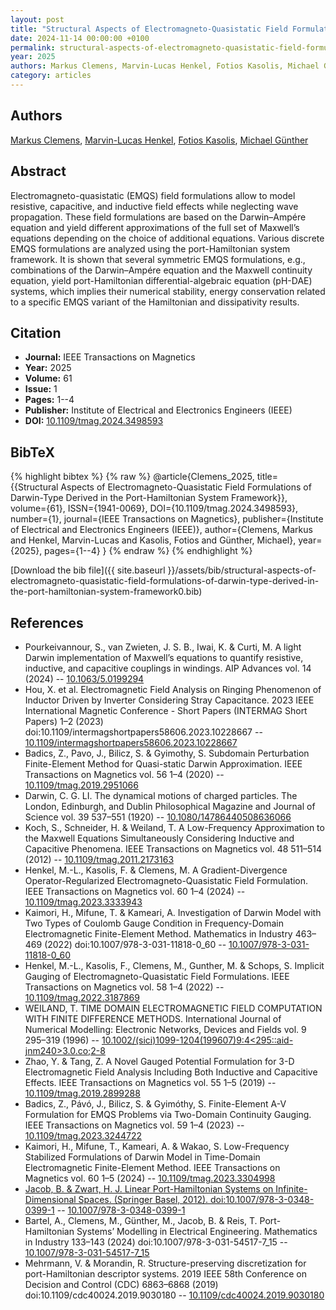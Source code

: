 ```yaml
---
layout: post
title: "Structural Aspects of Electromagneto-Quasistatic Field Formulations of Darwin-Type Derived in the Port-Hamiltonian System Framework"
date: 2024-11-14 00:00:00 +0100
permalink: structural-aspects-of-electromagneto-quasistatic-field-formulations-of-darwin-type-derived-in-the-port-hamiltonian-system-framework0
year: 2025
authors: Markus Clemens, Marvin-Lucas Henkel, Fotios Kasolis, Michael Günther
category: articles
---
```

 
## Authors
[Markus Clemens](authors/markus-clemens), [Marvin-Lucas Henkel](authors/marvin-lucas-henkel), [Fotios Kasolis](authors/fotios-kasolis), [Michael Günther](authors/michael-gunther)
 
## Abstract
Electromagneto-quasistatic (EMQS) field formulations allow to model resistive, capacitive, and inductive field effects while neglecting wave propagation. These field formulations are based on the Darwin–Ampére equation and yield different approximations of the full set of Maxwell’s equations depending on the choice of additional equations. Various discrete EMQS formulations are analyzed using the port-Hamiltonian system framework. It is shown that several symmetric EMQS formulations, e.g., combinations of the Darwin–Ampére equation and the Maxwell continuity equation, yield port-Hamiltonian differential-algebraic equation (pH-DAE) systems, which implies their numerical stability, energy conservation related to a specific EMQS variant of the Hamiltonian and dissipativity results.
 
## Citation
- **Journal:** IEEE Transactions on Magnetics
- **Year:** 2025
- **Volume:** 61
- **Issue:** 1
- **Pages:** 1--4
- **Publisher:** Institute of Electrical and Electronics Engineers (IEEE)
- **DOI:** [10.1109/tmag.2024.3498593](https://doi.org/10.1109/tmag.2024.3498593)
 
## BibTeX
{% highlight bibtex %}
{% raw %}
@article{Clemens_2025,
  title={{Structural Aspects of Electromagneto-Quasistatic Field Formulations of Darwin-Type Derived in the Port-Hamiltonian System Framework}},
  volume={61},
  ISSN={1941-0069},
  DOI={10.1109/tmag.2024.3498593},
  number={1},
  journal={IEEE Transactions on Magnetics},
  publisher={Institute of Electrical and Electronics Engineers (IEEE)},
  author={Clemens, Markus and Henkel, Marvin-Lucas and Kasolis, Fotios and Günther, Michael},
  year={2025},
  pages={1--4}
}
{% endraw %}
{% endhighlight %}
 
[Download the bib file]({{ site.baseurl }}/assets/bib/structural-aspects-of-electromagneto-quasistatic-field-formulations-of-darwin-type-derived-in-the-port-hamiltonian-system-framework0.bib)
 
## References
- Pourkeivannour, S., van Zwieten, J. S. B., Iwai, K. & Curti, M. A light Darwin implementation of Maxwell’s equations to quantify resistive, inductive, and capacitive couplings in windings. AIP Advances vol. 14 (2024) -- [10.1063/5.0199294](https://doi.org/10.1063/5.0199294)
- Hou, X. et al. Electromagnetic Field Analysis on Ringing Phenomenon of Inductor Driven by Inverter Considering Stray Capacitance. 2023 IEEE International Magnetic Conference - Short Papers (INTERMAG Short Papers) 1–2 (2023) doi:10.1109/intermagshortpapers58606.2023.10228667 -- [10.1109/intermagshortpapers58606.2023.10228667](https://doi.org/10.1109/intermagshortpapers58606.2023.10228667)
- Badics, Z., Pavo, J., Bilicz, S. & Gyimothy, S. Subdomain Perturbation Finite-Element Method for Quasi-static Darwin Approximation. IEEE Transactions on Magnetics vol. 56 1–4 (2020) -- [10.1109/tmag.2019.2951066](https://doi.org/10.1109/tmag.2019.2951066)
- Darwin, C. G. LI. The dynamical motions of charged particles. The London, Edinburgh, and Dublin Philosophical Magazine and Journal of Science vol. 39 537–551 (1920) -- [10.1080/14786440508636066](https://doi.org/10.1080/14786440508636066)
- Koch, S., Schneider, H. & Weiland, T. A Low-Frequency Approximation to the Maxwell Equations Simultaneously Considering Inductive and Capacitive Phenomena. IEEE Transactions on Magnetics vol. 48 511–514 (2012) -- [10.1109/tmag.2011.2173163](https://doi.org/10.1109/tmag.2011.2173163)
- Henkel, M.-L., Kasolis, F. & Clemens, M. A Gradient-Divergence Operator-Regularized Electromagneto-Quasistatic Field Formulation. IEEE Transactions on Magnetics vol. 60 1–4 (2024) -- [10.1109/tmag.2023.3333943](https://doi.org/10.1109/tmag.2023.3333943)
- Kaimori, H., Mifune, T. & Kameari, A. Investigation of Darwin Model with Two Types of Coulomb Gauge Condition in Frequency-Domain Electromagnetic Finite-Element Method. Mathematics in Industry 463–469 (2022) doi:10.1007/978-3-031-11818-0_60 -- [10.1007/978-3-031-11818-0_60](https://doi.org/10.1007/978-3-031-11818-0_60)
- Henkel, M.-L., Kasolis, F., Clemens, M., Gunther, M. & Schops, S. Implicit Gauging of Electromagneto-Quasistatic Field Formulations. IEEE Transactions on Magnetics vol. 58 1–4 (2022) -- [10.1109/tmag.2022.3187869](https://doi.org/10.1109/tmag.2022.3187869)
- WEILAND, T. TIME DOMAIN ELECTROMAGNETIC FIELD COMPUTATION WITH FINITE DIFFERENCE METHODS. International Journal of Numerical Modelling: Electronic Networks, Devices and Fields vol. 9 295–319 (1996) -- [10.1002/(sici)1099-1204(199607)9:4<295::aid-jnm240>3.0.co;2-8](https://doi.org/10.1002/(sici)1099-1204(199607)9:4<295::aid-jnm240>3.0.co;2-8)
- Zhao, Y. & Tang, Z. A Novel Gauged Potential Formulation for 3-D Electromagnetic Field Analysis Including Both Inductive and Capacitive Effects. IEEE Transactions on Magnetics vol. 55 1–5 (2019) -- [10.1109/tmag.2019.2899288](https://doi.org/10.1109/tmag.2019.2899288)
- Badics, Z., Pávó, J., Bilicz, S. & Gyimóthy, S. Finite-Element A-V Formulation for EMQS Problems via Two-Domain Continuity Gauging. IEEE Transactions on Magnetics vol. 59 1–4 (2023) -- [10.1109/tmag.2023.3244722](https://doi.org/10.1109/tmag.2023.3244722)
- Kaimori, H., Mifune, T., Kameari, A. & Wakao, S. Low-Frequency Stabilized Formulations of Darwin Model in Time-Domain Electromagnetic Finite-Element Method. IEEE Transactions on Magnetics vol. 60 1–5 (2024) -- [10.1109/tmag.2023.3304998](https://doi.org/10.1109/tmag.2023.3304998)
- [Jacob, B. & Zwart, H. J. Linear Port-Hamiltonian Systems on Infinite-Dimensional Spaces. (Springer Basel, 2012). doi:10.1007/978-3-0348-0399-1](linear-port-hamiltonian-systems-on-infinite-dimensional-spaces) -- [10.1007/978-3-0348-0399-1](https://doi.org/10.1007/978-3-0348-0399-1)
- Bartel, A., Clemens, M., Günther, M., Jacob, B. & Reis, T. Port-Hamiltonian Systems’ Modelling in Electrical Engineering. Mathematics in Industry 133–143 (2024) doi:10.1007/978-3-031-54517-7_15 -- [10.1007/978-3-031-54517-7_15](https://doi.org/10.1007/978-3-031-54517-7_15)
- Mehrmann, V. & Morandin, R. Structure-preserving discretization for port-Hamiltonian descriptor systems. 2019 IEEE 58th Conference on Decision and Control (CDC) 6863–6868 (2019) doi:10.1109/cdc40024.2019.9030180 -- [10.1109/cdc40024.2019.9030180](https://doi.org/10.1109/cdc40024.2019.9030180)

